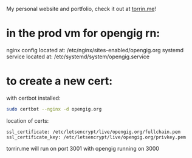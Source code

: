 My personal website and portfolio, check it out at [torrin.me](https://torrin.me)!

# in the prod vm for opengig rn:
nginx config located at: /etc/nginx/sites-enabled/opengig.org
systemd service located at: /etc/systemd/system/opengig.service

# to create a new cert:
with certbot installed:
```bash
sudo certbot --nginx -d opengig.org
```

location of certs:
```
ssl_certificate: /etc/letsencrypt/live/opengig.org/fullchain.pem
ssl_certificate_key: /etc/letsencrypt/live/opengig.org/privkey.pem
```

torrin.me will run on port 3001 with opengig running on 3000
